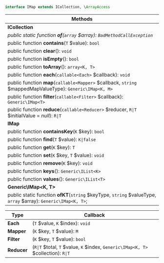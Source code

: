 ```php
interface IMap extends ICollection, \ArrayAccess
```

| Methods |
|---------|
| **ICollection** |
| _public static function **of**(`array` $array): `BadMethodCallException`_ |
| public function **contains**(`T` $value): `bool` |
| public function **clear**(): `void` |
| public function **isEmpty**(): `bool` |
| public function **toArray**(): `array<K, T>` |
| public function **each**(`callable<Each>` $callback): `void` |
| public function **map**(`callable<Mapper>` $callback, `string` $mappedMapValueType): `Generic\IMap<K, M>` |
| public function **filter**(`callable<Filter>` $callback): `Generic\IMap<T>` |
| public function **reduce**(`callable<Reducer>` $reducer, `R\|T` $initialValue = _null_): `R\|T` |
| **IMap** |
| public function **containsKey**(`K` $key): `bool` |
| public function **find**(`T` $value): `K\|false` |
| public function **get**(`K` $key): `T` |
| public function **set**(`K` $key, `T` $value): `void` |
| public function **remove**(`K` $key): `void` |
| public function **keys**(): `Generic\IList<K>` |
| public function **values**(): `Generic\IList<T>` |
| **Generic\IMap<K, T>** |
| public static function **ofKT**(`string` $keyType, `string` $valueType, `array` $array): `Generic\IMap<K, T>`;

| Type | Callback |
|------|----------|
| **Each**     | (`T` $value, `K` $index): `void` |
| **Mapper**   | (`K` $key, `T` $value): `M` |
| **Filter**   | (`K` $key, `T` $value): `bool`  |
| **Reducer**  | (`R\|T` $total, `T` $value, `K` $index, `Generic\IMap<K, T>` $collection): `R\|T` |
